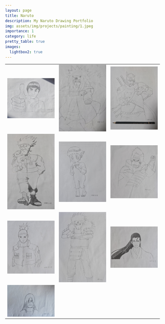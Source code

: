 ```yaml
---
layout: page
title: Naruto
description: My Naruto Drawing Portfolio
img: assets/img/projects/painting/1.jpeg
importance: 1
category: life
pretty_table: true
images:
  lightbox2: true
---
```


<table style="text-align: center;">
    <tr>
        <td><a href="/assets/img/projects/painting/2.jpeg" data-lightbox="roadtrip"><img src="/assets/img/projects/painting/2.jpeg" style="width: 300px; height: auto;" /></a></td>
        <td><a href="/assets/img/projects/painting/3.jpeg" data-lightbox="roadtrip"><img src="/assets/img/projects/painting/3.jpeg" style="width: 300px; height: auto;" /></a></td>
        <td><a href="/assets/img/projects/painting/4.jpeg" data-lightbox="roadtrip"><img src="/assets/img/projects/painting/4.jpeg" style="width: 300px; height: auto;" /></a></td>
    </tr>
    <tr>
        <td><a href="/assets/img/projects/painting/5.jpeg" data-lightbox="roadtrip"><img src="/assets/img/projects/painting/5.jpeg" style="width: 300px; height: auto;" /></a></td>
        <td><a href="/assets/img/projects/painting/6.jpeg" data-lightbox="roadtrip"><img src="/assets/img/projects/painting/6.jpeg" style="width: 300px; height: auto;" /></a></td>
        <td><a href="/assets/img/projects/painting/7.jpeg" data-lightbox="roadtrip"><img src="/assets/img/projects/painting/7.jpeg" style="width: 300px; height: auto;" /></a></td>
    </tr>
    <tr>
        <td><a href="/assets/img/projects/painting/8.jpeg" data-lightbox="roadtrip"><img src="/assets/img/projects/painting/8.jpeg" style="width: 300px; height: auto;" /></a></td>
        <td><a href="/assets/img/projects/painting/9.jpeg" data-lightbox="roadtrip"><img src="/assets/img/projects/painting/9.jpeg" style="width: 300px; height: auto;" /></a></td>
        <td><a href="/assets/img/projects/painting/10.jpeg" data-lightbox="roadtrip"><img src="/assets/img/projects/painting/10.jpeg" style="width: 300px; height: auto;" /></a></td>
    </tr>
    <tr>
        <td><a href="/assets/img/projects/painting/11.jpeg" data-lightbox="roadtrip"><img src="/assets/img/projects/painting/11.jpeg" style="width: 300px; height: auto;" /></a></td>
    </tr>
</table>